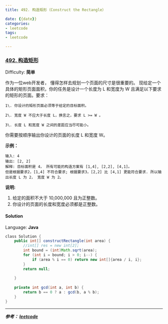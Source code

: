 ```yaml
---
title: 492. 构造矩形（Construct the Rectangle）

date: {{date}}
categories:
- leetcode
tags:
- leetcode

---
```

### [492\. 构造矩形](https://leetcode-cn.com/problems/construct-the-rectangle/)

Difficulty: **简单**


作为一位web开发者， 懂得怎样去规划一个页面的尺寸是很重要的。 现给定一个具体的矩形页面面积，你的任务是设计一个长度为 L 和宽度为 W 且满足以下要求的矩形的页面。要求：

```
1\. 你设计的矩形页面必须等于给定的目标面积。

2\. 宽度 W 不应大于长度 L，换言之，要求 L >= W 。

3\. 长度 L 和宽度 W 之间的差距应当尽可能小。
```

你需要按顺序输出你设计的页面的长度 L 和宽度 W。

**示例：**

```
输入: 4
输出: [2, 2]
解释: 目标面积是 4， 所有可能的构造方案有 [1,4], [2,2], [4,1]。
但是根据要求2，[1,4] 不符合要求; 根据要求3，[2,2] 比 [4,1] 更能符合要求. 所以输出长度 L 为 2， 宽度 W 为 2。
```

**说明:**

1.  给定的面积不大于 10,000,000 且为正整数。
2.  你设计的页面的长度和宽度必须都是正整数。


#### Solution

Language: **Java**

```java
​class Solution {
    public int[] constructRectangle(int area) {
        //int[] res = new int[2];
        int bound = (int)Math.sqrt(area);
        for (int i = bound; i > 0; i--) {
            if (area % i == 0) return new int[]{area / i, i};
        }
        return null;
        
    }
    
    private int gcd(int a, int b) {
        return b == 0 ? a : gcd(b, a % b);
    }
}
```

---
***参考：
[leetcode](https://leetcode-cn.com/problems/construct-the-rectangle/)***
